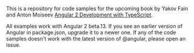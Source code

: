 This is a repository for code samples for the upcoming book by Yakov Fain and Anton Moiseev <a href="https://manning.com/books/angular-2-development-with-typescript">Angular 2 Development with TypeScript</a>. 

All examples work with Angular 2 beta.13.  If you see an earlier version of Angular in package.json, upgrade it to a newer one. If any of the code samples doesn't work with the latest version of @angular, please open an issue.



